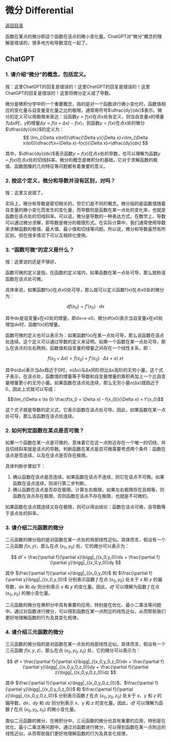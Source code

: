 <script>
MathJax = {
  tex: {
    inlineMath: [['$', '$'], ['\\(', '\\)']]
  }
};
</script>
<script id="MathJax-script" async
  src="https://cdn.jsdelivr.net/npm/mathjax@3/es5/tex-chtml.js">
</script>

# 微分 Differential

[返回目录](index.md)

函数在某点的微分即这个函数在该点的微小变化量。ChatGPT对“微分”概念的理解是错误的，很多地方和导数混在一起了。

## ChatGPT

### 1. 请介绍“微分”的概念，包括定义。

按：这里ChatGPT的回复是错误的！这里ChatGPT的回复是错误的！这里ChatGPT的回复是错误的！这里将微分定义成了导数。

微分是微积分学中的一个重要概念，指的是对一个函数进行微小变化时，函数值相应的变化量与自变量变化量之比的极限，通常用符号$\dfrac{dy}{dx}$表示。微分的定义可以用极限来表达：设函数$y=f(x)$在点x处有定义，则当自变量$x$的增量为$Δx$时，$y$的增量$Δy=f(x+Δx)−f(x)$，则函数$y=f(x)$在点x处的微分$\dfrac{dy}{dx}$的定义为：
$$
\lim_{\Delta x\to0}\dfrac{\Delta y}{\Delta x}=\lim_{\Delta x\to0}\dfrac{f(x+\Delta x)-f(x)}{\Delta x}=\dfrac{dy}{dx}
$$

其中，$\dfrac{dy}{dx}$表示函数$y=f(x)$在点$x$处的导数，也可以理解为函数$y=f(x)$在点$x$处的切线斜率。微分的概念是微积分的基础，它对于求解函数的极值、函数图像的几何特征等问题都有着重要的意义。

### 2. 按这个定义，微分和导数并没有区别，对吗？

按：这里又说错了。

实际上，微分和导数是密切相关的，但它们是不同的概念。微分指的是函数值随着自变量的微小变化而发生的变化量，而导数则是函数在某一点处的变化率，也就是函数在该点处的切线斜率。可以说，微分是导数的一种表达方式。在数学上，导数可以通过微分求解，即导数是微分的极限形式。在实际计算中，我们通常使用导数来求解函数的极值、最大值、最小值和切线等问题。所以说，微分和导数虽然有所区别，但在很多情况下可以互相转化使用。

### 3. “函数可微”的定义是什么？

按：这里说的还是不够好。

函数可微的定义是指，在函数的定义域内，如果函数在某一点处可导，那么就称该函数在该点处可微。

具体来说，如果函数f(x)在点x0处可导，那么就可以定义函数f(x)在点x0处的微分为：

$$df(x_0) = f'(x_0) \cdot dx$$

其中dx是自变量x在x0处的增量，即dx=x-x0。微分df(x0)表示当自变量x在x0处增加dx时，函数f(x)的增量。

函数可微的定义也可以表示为：如果函数f(x)在某一点处可导，那么该函数在该点处连续。这个定义可以通过导数的定义来证明。如果一个函数在某一点处可导，那么在该点的左右两侧，函数值和自变量的增量之间存在一个线性关系，即：

$$f(x_0 + \Delta x) = f(x_0) + f'(x_0) \cdot \Delta x + o(\ x)$$

其中o(Δx)表示当Δx趋近于0时，o(Δx)与Δx同阶但比Δx高阶的无穷小量。这个式子表示，在该点处，函数值的增量等于导数和自变量增量的乘积再加上一个比自变量增量更小的无穷小量。如果函数在该点处连续，那么无穷小量o(Δx)就趋近于0，因此上式就可以写成：

$$\lim_{\Delta x \to 0} \frac{f(x_0 + \Delta x) - f(x_0)}{\Delta x} = f'(x_0)$$

这个式子就是导数的定义式，它表示函数在该点处可导。因此，如果函数在某一点处可导，那么该函数在该点处连续。

### 2. 如何判定函数在某点是否可微？

如果一个函数在某一点是可微的，意味着它在这一点附近存在一个唯一的切线，并且切线斜率就是该点的导数。判断函数在某点是否可微需要考虑两个条件：函数在该点是否连续，以及在该点是否存在极限。

具体判断步骤如下：

1. 确认函数在该点是否连续。如果函数在该点不连续，则它在该点不可微。如果函数在该点连续，则进行第二步判断。
2. 确认函数在该点是否存在极限。计算左右极限，如果左右极限存在且相等，则函数在该点存在极限，否则函数在该点不存在极限，也就是不可微的。

如果函数在该点既连续又存在极限，则可以得出结论：函数在该点可微，且导数等于该点处的斜率。


### 3. 请介绍二元函数的微分

二元函数的微分指的是对函数在某一点处的局部线性近似。具体而言，假设有一个二元函数 $f(x,y)$，那么在点 $(x_0,y_0)$ 处，它的微分可以表示为：

$$
df = \frac{\partial f}{\partial x}\bigg|_{(x_0,y_0)}dx + \frac{\partial f}{\partial y}\bigg|_{(x_0,y_0)}dy
$$

其中 $\frac{\partial f}{\partial x}\bigg|_{(x_0,y_0)}$ 和 $\frac{\partial f}{\partial y}\bigg|_{(x_0,y_0)}$ 分别表示函数 $f$ 在点 $(x_0,y_0)$ 处关于 $x$ 和 $y$ 的偏导数，$dx$ 和 $dy$ 则分别表示 $x$ 和 $y$ 的变化量。因此，$df$ 可以理解为函数 $f$ 在点 $(x_0,y_0)$ 的微小变化量。

二元函数的微分在微积分中具有重要的应用，特别是在优化、最小二乘法等问题中。通过对函数进行微分，可以得到函数在某一点附近的线性近似，从而帮助我们更好地理解函数的行为及其变化规律。

### 4. 请介绍三元函数的微分

三元函数的微分指的是对函数在某一点处的局部线性近似。具体而言，假设有一个三元函数 $f(x,y,z)$，那么在点 $(x_0,y_0,z_0)$ 处，它的微分可以表示为：

$$
df = \frac{\partial f}{\partial x}\bigg|_{(x_0,y_0,z_0)}dx + \frac{\partial f}{\partial y}\bigg|_{(x_0,y_0,z_0)}dy + \frac{\partial f}{\partial z}\bigg|_{(x_0,y_0,z_0)}dz
$$

其中 $\frac{\partial f}{\partial x}\bigg|_{(x_0,y_0,z_0)}$、$\frac{\partial f}{\partial y}\bigg|_{(x_0,y_0,z_0)}$ 和 $\frac{\partial f}{\partial z}\bigg|_{(x_0,y_0,z_0)}$ 分别表示函数 $f$ 在点 $(x_0,y_0,z_0)$ 处关于 $x$、$y$ 和 $z$ 的偏导数，$dx$、$dy$ 和 $dz$ 则分别表示 $x$、$y$ 和 $z$ 的变化量。因此，$df$ 可以理解为函数 $f$ 在点 $(x_0,y_0,z_0)$ 的微小变化量。

类似二元函数的微分，在微积分中，三元函数的微分也具有重要的应用，特别是在优化、最小二乘法等问题中。通过对函数进行微分，可以得到函数在某一点附近的线性近似，从而帮助我们更好地理解函数的行为及其变化规律。